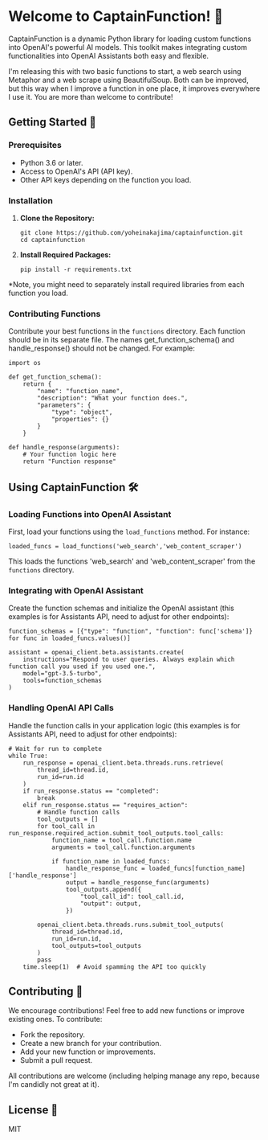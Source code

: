 # Welcome to CaptainFunction! 🚀

CaptainFunction is a dynamic Python library for loading custom functions into OpenAI's powerful AI models. This toolkit makes integrating custom functionalities into OpenAI Assistants both easy and flexible.

I'm releasing this with two basic functions to start, a web search using Metaphor and a web scrape using BeautifulSoup. Both can be improved, but this way when I improve a function in one place, it improves everywhere I use it. You are more than welcome to contribute!

## Getting Started 🌟

### Prerequisites

- Python 3.6 or later.
- Access to OpenAI's API (API key).
- Other API keys depending on the function you load.

### Installation

1. **Clone the Repository:**
   ```
   git clone https://github.com/yoheinakajima/captainfunction.git
   cd captainfunction
   ```

2. **Install Required Packages:**
   ```
   pip install -r requirements.txt
   ```
*Note, you might need to separately install required libraries from each function you load.

### Contributing Functions

Contribute your best functions in the `functions` directory. Each function should be in its separate file. The names get_function_schema() and handle_response() should not be changed. For example:
```
import os

def get_function_schema():
    return {
        "name": "function_name",
        "description": "What your function does.",
        "parameters": {
            "type": "object",
            "properties": {}
        }
    }

def handle_response(arguments):
    # Your function logic here
    return "Function response"
```

## Using CaptainFunction 🛠️

### Loading Functions into OpenAI Assistant

First, load your functions using the `load_functions` method. For instance:
```
loaded_funcs = load_functions('web_search','web_content_scraper')
```

This loads the functions 'web_search' and 'web_content_scraper' from the `functions` directory.

### Integrating with OpenAI Assistant

Create the function schemas and initialize the OpenAI assistant (this examples is for Assistants API, need to adjust for other endpoints):
```
function_schemas = [{"type": "function", "function": func['schema']} for func in loaded_funcs.values()]

assistant = openai_client.beta.assistants.create(
    instructions="Respond to user queries. Always explain which function call you used if you used one.",
    model="gpt-3.5-turbo",
    tools=function_schemas
)
```

### Handling OpenAI API Calls

Handle the function calls in your application logic (this examples is for Assistants API, need to adjust for other endpoints):
```
# Wait for run to complete
while True:
    run_response = openai_client.beta.threads.runs.retrieve(
        thread_id=thread.id,
        run_id=run.id
    )
    if run_response.status == "completed":
        break
    elif run_response.status == "requires_action":
        # Handle function calls
        tool_outputs = []
        for tool_call in run_response.required_action.submit_tool_outputs.tool_calls:
            function_name = tool_call.function.name
            arguments = tool_call.function.arguments

            if function_name in loaded_funcs:
                handle_response_func = loaded_funcs[function_name]['handle_response']
                output = handle_response_func(arguments)
                tool_outputs.append({
                    "tool_call_id": tool_call.id,
                    "output": output,
                })

        openai_client.beta.threads.runs.submit_tool_outputs(
            thread_id=thread.id,
            run_id=run.id,
            tool_outputs=tool_outputs
        )
        pass
    time.sleep(1)  # Avoid spamming the API too quickly
```

## Contributing 🤝

We encourage contributions! Feel free to add new functions or improve existing ones. To contribute:

- Fork the repository.
- Create a new branch for your contribution.
- Add your new function or improvements.
- Submit a pull request.

All contributions are welcome (including helping manage any repo, because I'm candidly not great at it).

## License 📄

MIT
